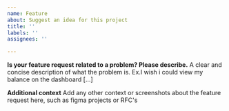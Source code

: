 ```yaml
---
name: Feature
about: Suggest an idea for this project
title: ''
labels: ''
assignees: ''

---
```


**Is your feature request related to a problem? Please describe.**
A clear and concise description of what the problem is. Ex.I wish i could view my balance on the dashboard [...]

**Additional context**
Add any other context or screenshots about the feature request here, such as figma projects or RFC's
